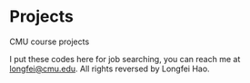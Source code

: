 Projects
========

CMU course projects 

I put these codes here for job searching, you can reach me at longfei@cmu.edu.
All rights reversed by Longfei Hao.

